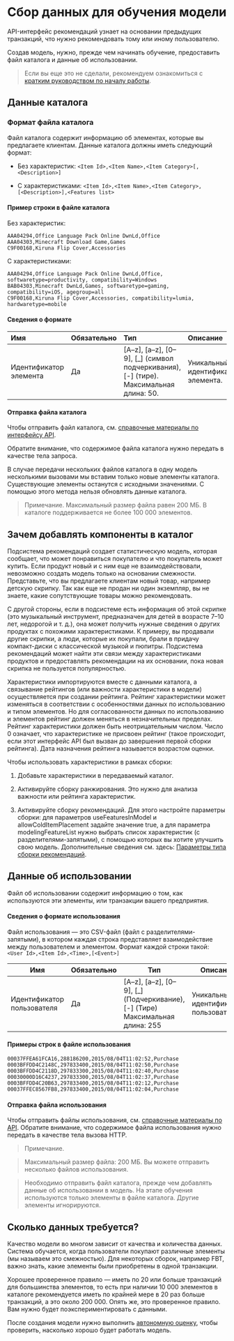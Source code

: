 <properties
	pageTitle="Сбор данных для обучения модели: интерфейс API рекомендаций для машинного обучения | Microsoft Azure"
	description="Рекомендации для машинного обучения Azure — сбор данных для обучения модели"
	services="cognitive-services"
	documentationCenter=""
	authors="luiscabrer"
	manager="paulettm"
	editor="cgronlun"/>

<tags
	ms.service="cognitive-services"
	ms.workload="data-services"
	ms.tgt_pltfrm="na"
	ms.devlang="na"
	ms.topic="article"
	ms.date="06/06/2016"
	ms.author="luisca"/>

#  Сбор данных для обучения модели #

API-интерфейс рекомендаций узнает на основании предыдущих транзакций, что нужно рекомендовать тому или иному пользователю.

Создав модель, нужно, прежде чем начинать обучение, предоставить файл каталога и данные об использовании.

>   Если вы еще это не сделали, рекомендуем ознакомиться с [кратким руководством по началу работы](cognitive-services-recommendations-quick-start.md).


## Данные каталога ##

### Формат файла каталога ###

Файл каталога содержит информацию об элементах, которые вы предлагаете клиентам. Данные каталога должны иметь следующий формат:

- Без характеристик: `<Item Id>,<Item Name>,<Item Category>[,<Description>]`

- С характеристиками: `<Item Id>,<Item Name>,<Item Category>,[<Description>],<Features list>`

#### Пример строки в файле каталога

Без характеристик:

    AAA04294,Office Language Pack Online DwnLd,Office
    AAA04303,Minecraft Download Game,Games
    C9F00168,Kiruna Flip Cover,Accessories

С характеристиками:

    AAA04294,Office Language Pack Online DwnLd,Office, softwaretype=productivity, compatibility=Windows
    BAB04303,Minecraft DwnLd,Games, softwaretype=gaming, compatibility=iOS, agegroup=all
    C9F00168,Kiruna Flip Cover,Accessories, compatibility=lumia, hardwaretype=mobile

#### Сведения о формате

| Имя | Обязательно | Тип | Описание |
|:---|:---|:---|:---|
| Идентификатор элемента |Да | [A–z], [a–z], [0–9], [\_] &#40;символ подчеркивания&#41;, [-] &#40;тире&#41;.<br> Максимальная длина: 50. | Уникальный идентификатор элемента. | | Имя элемента | Да | Любые буквенно-цифровые знаки. <br> Максимальная длина: 255. | Имя элемента. | | Категория элемента | Да | Любые буквенно-цифровые знаки. <br> Максимальная длина: 255. | Категория, к которой принадлежит этот элемент (например, кулинарные книги, драма и пр.). Может отсутствовать. | | Описание | Нет, если только не присутствуют функции (но может отсутствовать). | Любые буквенно-цифровые знаки <br> Максимальная длина: 4000. | Описание этого элемента. | | Список функций | Нет | Любые буквенно-цифровые знаки. <br> Максимальная длина: 4000. Максимальное количество функций: 20. | Разделенный запятыми список "имя функции=значение функции", с помощью которого можно улучшить рекомендации модели.|

#### Отправка файла каталога

Чтобы отправить файл каталога, см. [справочные материалы по интерфейсу API](https://westus.dev.cognitive.microsoft.com/docs/services/Recommendations.V4.0/operations/56f316efeda5650db055a3e1).

Обратите внимание, что содержимое файла каталога нужно передать в качестве тела запроса.

В случае передачи нескольких файлов каталога в одну модель несколькими вызовами мы вставим только новые элементы каталога. Существующие элементы останутся с исходными значениями. С помощью этого метода нельзя обновлять данные каталога.

>   Примечание. Максимальный размер файла равен 200 МБ. В каталоге поддерживается не более 100 000 элементов.


## Зачем добавлять компоненты в каталог

Подсистема рекомендаций создает статистическую модель, которая сообщает, что может понравиться покупателю и что покупатель может купить. Если продукт новый и с ним еще не взаимодействовали, невозможно создать модель только на основании смежности. Представьте, что вы предлагаете клиентам новый товар, например детскую скрипку. Так как еще не продан ни один экземпляр, вы не знаете, какие сопутствующие товары можно рекомендовать.

С другой стороны, если в подсистеме есть информация об этой скрипке (это музыкальный инструмент, предназначен для детей в возрасте 7–10 лет, недорогой и т. д.), она может получить нужные сведения о других продуктах с похожими характеристиками. К примеру, вы продавали другие скрипки, а люди, которые их покупали, брали в придачу компакт-диски с классической музыкой и пюпитры. Подсистема рекомендаций может найти эти связи между характеристиками продуктов и предоставлять рекомендации на их основании, пока новая скрипка не пользуется популярностью.

Характеристики импортируются вместе с данными каталога, а связывание рейтингов (или важности характеристики в модели) осуществляется при создании рейтинга. Рейтинг характеристики может изменяться в соответствии с особенностями данных по использованию и типом элементов. Но для согласованности данных по использованию и элементов рейтинг должен меняться в незначительных пределах. Рейтинг характеристики должен быть неотрицательным числом. Число 0 означает, что характеристике не присвоен рейтинг (такое происходит, если этот интерфейс API был вызван до завершения первой сборки рейтинга). Дата назначения рейтинга называется возрастом оценки.

Чтобы использовать характеристики в рамках сборки:

1. Добавьте характеристики в передаваемый каталог.

2. Активируйте сборку ранжирования. Это нужно для анализа важности или рейтинга характеристик.

3. Активируйте сборку рекомендаций. Для этого настройте параметры сборки: для параметров useFeaturesInModel и allowColdItemPlacement задайте значение true, а для параметра modelingFeatureList нужно выбрать список характеристик (с разделителями-запятыми), с помощью которых вы хотите улучшить свою модель. Дополнительные сведения см. здесь: [Параметры типа сборки рекомендаций](https://westus.dev.cognitive.microsoft.com/docs/services/Recommendations.V4.0/operations/56f30d77eda5650db055a3d0).


## Данные об использовании ##
Файл об использовании содержит информацию о том, как используются эти элементы, или транзакции вашего предприятия.

#### Сведения о формате использования
Файл использования — это CSV-файл (файл с разделителями-запятыми), в котором каждая строка представляет взаимодействие между пользователем и элементом. Формат каждой строки такой:<br> `<User Id>,<Item Id>,<Time>,[<Event>]`



| Имя | Обязательно | Тип | Описание
|-------|------------|------|---------------
|Идентификатор пользователя| Да|[A–z], [a–z], [0–9], [\_] &#40;Подчеркивание&#41;, [-] &#40;Тире&#41;<br> Максимальная длина: 255 |Уникальный идентификатор пользователя. |Идентификатор элемента|Да|[A–z], [a–z], [0–9], [&#95;] &#40;Подчеркивание&#41;, [-] &#40;Тире&#41;<br> Максимальная длина: 50|Уникальный идентификатор элемента. |Время|Да|Дата в формате: ГГГГ/ММ/ДДTЧЧ:ММ:СС (например, 2013/06/20T10:00:00)|Время данных. |Событие|Нет | Один из следующих вариантов:<br>• Click<br>• RecommendationClick<br>• AddShopCart<br>• RemoveShopCart<br>• Purchase| Тип транзакции. |

#### Примеры строк в файле использования

    00037FFEA61FCA16,288186200,2015/08/04T11:02:52,Purchase
    0003BFFDD4C2148C,297833400,2015/08/04T11:02:50,Purchase
    0003BFFDD4C2118D,297833300,2015/08/04T11:02:40,Purchase
    00030000D16C4237,297833300,2015/08/04T11:02:37,Purchase
    0003BFFDD4C20B63,297833400,2015/08/04T11:02:12,Purchase
    00037FFEC8567FB8,297833400,2015/08/04T11:02:04,Purchase

#### Отправка файла использования

Чтобы отправить файлы использования, см. [справочные материалы по API](https://westus.dev.cognitive.microsoft.com/docs/services/Recommendations.V4.0/operations/56f316efeda5650db055a3e2). Обратите внимание, что содержимое файла использования нужно передать в качестве тела вызова HTTP.

>  Примечание.

>  Максимальный размер файла: 200 МБ. Вы можете отправить несколько файлов использования.

>  Необходимо отправить файл каталога, прежде чем добавлять данные об использовании в модель. На этапе обучения используются только элементы в файле каталога. Другие элементы игнорируются.

## Сколько данных требуется?

Качество модели во многом зависит от качества и количества данных. Система обучается, когда пользователи покупают различные элементы (мы называем это смежностью). Для некоторых сборок, например FBT, важно знать, какие элементы были приобретены в одной транзакции.

Хорошее проверенное правило — иметь по 20 или больше транзакций для большинства элементов, то есть при наличии 10 000 элементов в каталоге рекомендуется иметь по крайней мере в 20 раз больше транзакций, а это около 200 000. Опять же, это проверенное правило. Вам нужно будет поэкспериментировать с данными.

После создания модели нужно выполнить [автономную оценку](cognitive-services-recommendations-buildtypes.md), чтобы проверить, насколько хорошо будет работать модель.

<!---HONumber=AcomDC_0608_2016-->